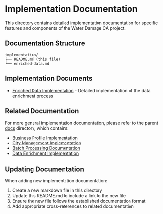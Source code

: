 # Implementation Documentation

This directory contains detailed implementation documentation for specific features and components of the Water Damage CA project.

## Documentation Structure

```
implementation/
├── README.md (this file)
└── enriched-data.md
```

## Implementation Documents

- [Enriched Data Implementation](./enriched-data.md) - Detailed implementation of the data enrichment process

## Related Documentation

For more general implementation documentation, please refer to the parent [docs](../) directory, which contains:

- [Business Profile Implementation](../business-profile-implementation.md)
- [City Management Implementation](../city-management-implementation.md)
- [Batch Processing Documentation](../batch-processing.md)
- [Data Enrichment Implementation](../enriched-data-implementation.md)

## Updating Documentation

When adding new implementation documentation:

1. Create a new markdown file in this directory
2. Update this README.md to include a link to the new file
3. Ensure the new file follows the established documentation format
4. Add appropriate cross-references to related documentation

